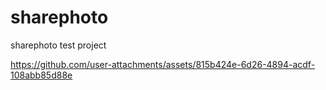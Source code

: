 # sharephoto
sharephoto test project

https://github.com/user-attachments/assets/815b424e-6d26-4894-acdf-108abb85d88e

